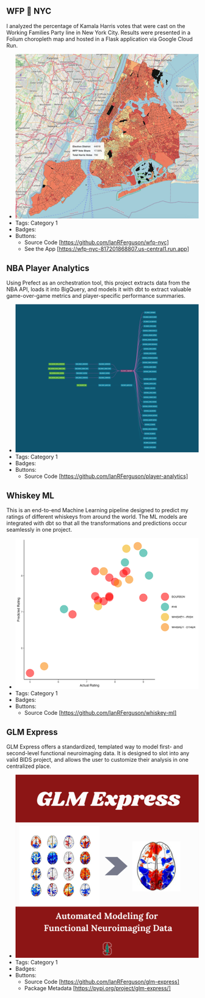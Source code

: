 ## WFP 🤝 NYC
I analyzed the percentage of Kamala Harris votes that were cast on the Working Families Party line in New York City. Results were presented in a Folium choropleth map and hosted in a Flask application via Google Cloud Run.
- ![wfp-nyc](../assets/projects/wfp-nyc.jpeg)
- Tags: Category 1
- Badges:
- Buttons:
  - Source Code [https://github.com/IanRFerguson/wfp-nyc]
  - See the App [https://wfp-nyc-817201868807.us-central1.run.app]

## NBA Player Analytics
Using Prefect as an orchestration tool, this project extracts data from the NBA API, loads it into BigQuery, and models it with dbt to extract valuable game-over-game metrics and player-specific performance summaries.
- ![nba-dag](../assets/projects/nba-dag.png)
- Tags: Category 1
- Badges:
- Buttons:
  - Source Code [https://github.com/IanRFerguson/player-analytics]

## Whiskey ML
This is an end-to-end Machine Learning pipeline designed to predict my ratings of different whiskeys from around the world. The ML models are integrated with dbt so that all the transformations and predictions occur seamlessly in one project.
- ![whiskey-ml](../assets/projects/whiskey-ml.png)
- Tags: Category 1
- Badges:
- Buttons:
  - Source Code [https://github.com/IanRFerguson/whiskey-ml]

## GLM Express
GLM Express offers a standardized, templated way to model first- and second-level functional neuroimaging data. It is designed to slot into any valid BIDS project, and allows the user to customize their analysis in one centralized place.
- ![glmx](../assets/projects/glmx.png)
- Tags: Category 1
- Badges:
- Buttons:
  - Source Code [https://github.com/IanRFerguson/glm-express]
  - Package Metadata [https://pypi.org/project/glm-express/]